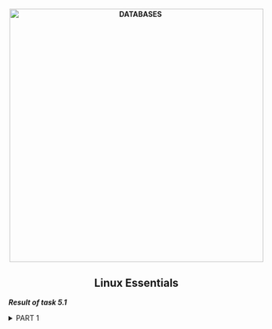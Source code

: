 <h4 align="center"> 
  <img alt="DATABASES" src="https://commons.bmstu.wiki/images/b/be/Linux-3_6.png" width="500"> 
</h4>
<h2 align="center"> Linux Essentials </h2>

***Result of task 5.1*** <br>

<details><summary>PART 1</summary><br>
1. Log in to the system as root user. <br>
  
```  
sudo su
```
2. Password change is performed using the passwd utility. This is a very powerful utility, it allows you not only to change your password, but also to manage its lifetime and see the status of passwords.<br>
More information can be found <a href="https://losst.ru/kak-smenit-parol-v-linux">here.</a> <br>
The command 'passwd' makes changes to such files after executing:<br>
```
/etc/passwd - user accaunts information; 
/etc/shadow - passwords are stored here encrypted;
/etc/pam.d/passwd - Pluggable  Authentication Modules(PAM) for passwd.
```
  <img alt="" src="https://github.com/zinchenko-ihor/DevOps_online_Kyiv_2021Q4/blob/master/m5/Task5.1/IMG/Root_chng_psswd.png"> <br>
  
3. The Linux user list is stored in the /etc/passwd file, you can easily open it and view it using the following commands: <br>
```
cat /etc/passwd
```
  <img alt="" src="https://github.com/zinchenko-ihor/DevOps_online_Kyiv_2021Q4/blob/master/m5/Task5.1/IMG/Determine_users.png"> <br>
  
  There is too much extra data in the / etc / passwd file, if you only want usernames, you can filter the output:<br>
```
sed 's/:.*//' /etc/passwd
```
  <img alt="" src="https://github.com/zinchenko-ihor/DevOps_online_Kyiv_2021Q4/blob/master/m5/Task5.1/IMG/Filter_user.png"> <br>
  
  To see what users are currently active in the system, and what commands they execute. There is a utility "w" for this.You can also use the commands "finger" and "who".
  In addition, you can view the history of user logins. For this, there is the "last" command, it displays information based on the /var/wtmp log and you can see the last login date for each user using the "lastlog" command:
```
w - what users are currently active in the system;
last -a - history of user logins;
lastlog - last login date for each user.
```
 <img alt="" src="https://github.com/zinchenko-ihor/DevOps_online_Kyiv_2021Q4/blob/master/m5/Task5.1/IMG/Active_user.png"> <br>
 
